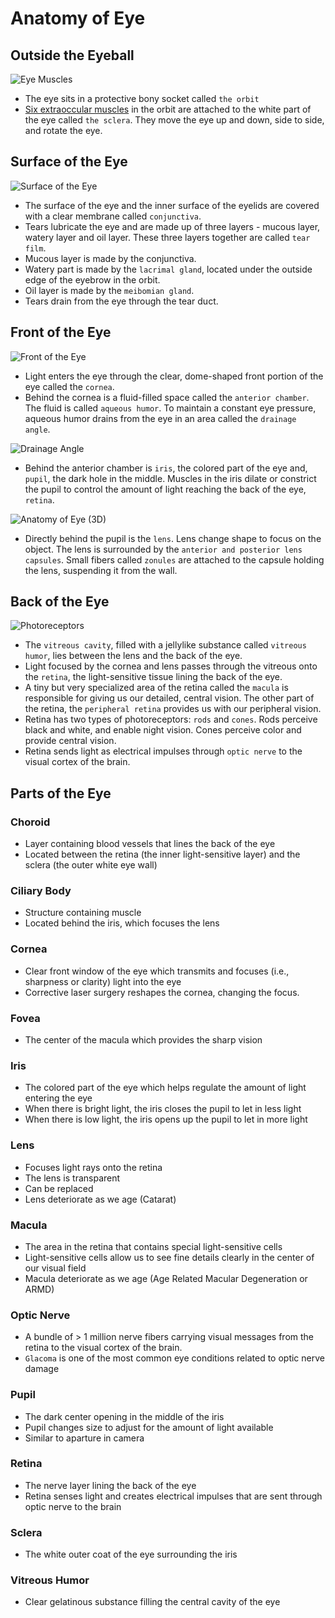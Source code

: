 # Anatomy of Eye

## Outside the Eyeball

![Eye Muscles](/ophthalmology/eye-muscles.webp)

- The eye sits in a protective bony socket called `the orbit`
- [Six extraoccular muscles](/medicine/cns#oculomotor-nerve) in the orbit are attached to the white part of the eye called `the sclera`. They move the eye up and down, side to side, and rotate the eye.

## Surface of the Eye

![Surface of the Eye](/ophthalmology/surface-of-the-eye.webp)

- The surface of the eye and the inner surface of the eyelids are covered with a clear membrane called `conjunctiva`.
- Tears lubricate the eye and are made up of three layers - mucous layer, watery layer and oil layer. These three layers together are called `tear film`.
- Mucous layer is made by the conjunctiva.
- Watery part is made by the `lacrimal gland`, located under the outside edge of the eyebrow in the orbit.
- Oil layer is made by the `meibomian gland`.
- Tears drain from the eye through the tear duct.

## Front of the Eye

![Front of the Eye](/ophthalmology/anatomy.webp)

- Light enters the eye through the clear, dome-shaped front portion of the eye called the `cornea`.
- Behind the cornea is a fluid-filled space called the `anterior chamber`. The fluid is called `aqueous humor`. To maintain a constant eye pressure, aqueous humor drains from the eye in an area called the `drainage angle`.

![Drainage Angle](/ophthalmology/drainage-angle.webp)

- Behind the anterior chamber is `iris`, the colored part of the eye and, `pupil`, the dark hole in the middle. Muscles in the iris dilate or constrict the pupil to control the amount of light reaching the back of the eye, `retina`.

![Anatomy of Eye (3D)](/ophthalmology/anatomy-3d.gif)

- Directly behind the pupil is the `lens`. Lens change shape to focus on the object. The lens is surrounded by the `anterior and posterior lens capsules`. Small fibers called `zonules` are attached to the capsule holding the lens, suspending it from the wall.

## Back of the Eye

![Photoreceptors](/ophthalmology/photoreceptors.webp)

- The `vitreous cavity`, filled with a jellylike substance called `vitreous humor`, lies between the lens and the back of the eye.
- Light focused by the cornea and lens passes through the vitreous onto the `retina`, the light-sensitive tissue lining the back of the eye.
- A tiny but very specialized area of the retina called the `macula` is responsible for giving us our detailed, central vision. The other part of the retina, the `peripheral retina` provides us with our peripheral vision.
- Retina has two types of photoreceptors: `rods` and `cones`. Rods perceive black and white, and enable night vision. Cones perceive color and provide central vision.
- Retina sends light as electrical impulses through `optic nerve` to the visual cortex of the brain.

## Parts of the Eye

### Choroid

- Layer containing blood vessels that lines the back of the eye
- Located between the retina (the inner light-sensitive layer) and the sclera (the outer white eye wall)

### Ciliary Body

- Structure containing muscle
- Located behind the iris, which focuses the lens

### Cornea

- Clear front window of the eye which transmits and focuses (i.e., sharpness or clarity) light into the eye
- Corrective laser surgery reshapes the cornea, changing the focus.

### Fovea

- The center of the macula which provides the sharp vision

### Iris

- The colored part of the eye which helps regulate the amount of light entering the eye
- When there is bright light, the iris closes the pupil to let in less light
- When there is low light, the iris opens up the pupil to let in more light

### Lens

- Focuses light rays onto the retina
- The lens is transparent
- Can be replaced
- Lens deteriorate as we age (Catarat)

### Macula

- The area in the retina that contains special light-sensitive cells
- Light-sensitive cells allow us to see fine details clearly in the center of our visual field
- Macula deteriorate as we age (Age Related Macular Degeneration or ARMD)

### Optic Nerve

- A bundle of > 1 million nerve fibers carrying visual messages from the retina to the visual cortex of the brain.
- `Glacoma` is one of the most common eye conditions related to optic nerve damage

### Pupil

- The dark center opening in the middle of the iris
- Pupil changes size to adjust for the amount of light available
- Similar to aparture in camera

### Retina

- The nerve layer lining the back of the eye
- Retina senses light and creates electrical impulses that are sent through optic nerve to the brain

### Sclera

- The white outer coat of the eye surrounding the iris

### Vitreous Humor

- Clear gelatinous substance filling the central cavity of the eye
